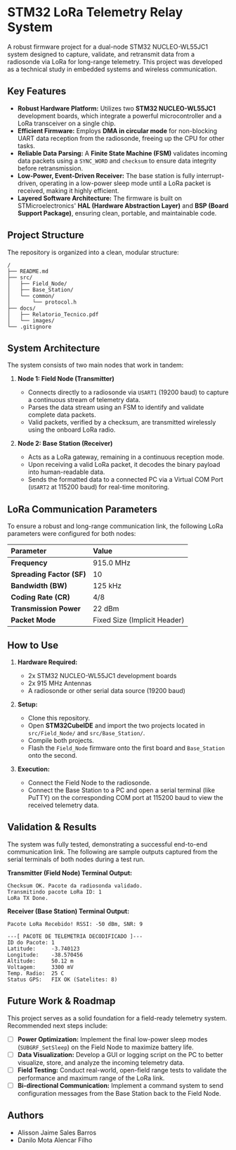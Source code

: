 # STM32 LoRa Telemetry Relay System

A robust firmware project for a dual-node STM32 NUCLEO-WL55JC1 system designed to capture, validate, and retransmit data from a radiosonde via LoRa for long-range telemetry. This project was developed as a technical study in embedded systems and wireless communication.

## Key Features

- **Robust Hardware Platform:** Utilizes two **STM32 NUCLEO-WL55JC1** development boards, which integrate a powerful microcontroller and a LoRa transceiver on a single chip.
- **Efficient Firmware:** Employs **DMA in circular mode** for non-blocking UART data reception from the radiosonde, freeing up the CPU for other tasks.
- **Reliable Data Parsing:** A **Finite State Machine (FSM)** validates incoming data packets using a `SYNC_WORD` and `checksum` to ensure data integrity before retransmission.
- **Low-Power, Event-Driven Receiver:** The base station is fully interrupt-driven, operating in a low-power sleep mode until a LoRa packet is received, making it highly efficient.
- **Layered Software Architecture:** The firmware is built on STMicroelectronics' **HAL (Hardware Abstraction Layer)** and **BSP (Board Support Package)**, ensuring clean, portable, and maintainable code.

## Project Structure

The repository is organized into a clean, modular structure:

```
/
├── README.md
├── src/
│   ├── Field_Node/
│   ├── Base_Station/
│   └── common/
│       └── protocol.h
├── docs/
│   ├── Relatorio_Tecnico.pdf
│   └── images/
└── .gitignore
```

## System Architecture

The system consists of two main nodes that work in tandem:

1.  **Node 1: Field Node (Transmitter)**
    * Connects directly to a radiosonde via `USART1` (19200 baud) to capture a continuous stream of telemetry data.
    * Parses the data stream using an FSM to identify and validate complete data packets.
    * Valid packets, verified by a checksum, are transmitted wirelessly using the onboard LoRa radio.

2.  **Node 2: Base Station (Receiver)**
    * Acts as a LoRa gateway, remaining in a continuous reception mode.
    * Upon receiving a valid LoRa packet, it decodes the binary payload into human-readable data.
    * Sends the formatted data to a connected PC via a Virtual COM Port (`USART2` at 115200 baud) for real-time monitoring.

## LoRa Communication Parameters

To ensure a robust and long-range communication link, the following LoRa parameters were configured for both nodes:

| Parameter               | Value      |
|:------------------------|:-----------|
| **Frequency** | 915.0 MHz  |
| **Spreading Factor (SF)** | 10         |
| **Bandwidth (BW)** | 125 kHz    |
| **Coding Rate (CR)** | 4/8        |
| **Transmission Power** | 22 dBm     |
| **Packet Mode** | Fixed Size (Implicit Header) |

## How to Use

1.  **Hardware Required:**
    * 2x STM32 NUCLEO-WL55JC1 development boards
    * 2x 915 MHz Antennas
    * A radiosonde or other serial data source (19200 baud)

2.  **Setup:**
    * Clone this repository.
    * Open **STM32CubeIDE** and import the two projects located in `src/Field_Node/` and `src/Base_Station/`.
    * Compile both projects.
    * Flash the `Field_Node` firmware onto the first board and `Base_Station` onto the second.

3.  **Execution:**
    * Connect the Field Node to the radiosonde.
    * Connect the Base Station to a PC and open a serial terminal (like PuTTY) on the corresponding COM port at 115200 baud to view the received telemetry data.

## Validation & Results

The system was fully tested, demonstrating a successful end-to-end communication link. The following are sample outputs captured from the serial terminals of both nodes during a test run.

**Transmitter (Field Node) Terminal Output:**
```
Checksum OK. Pacote da radiosonda validado.
Transmitindo pacote LoRa ID: 1
LoRa TX Done.
```

**Receiver (Base Station) Terminal Output:**
```
Pacote LoRa Recebido! RSSI: -50 dBm, SNR: 9

---[ PACOTE DE TELEMETRIA DECODIFICADO ]---
ID do Pacote: 1
Latitude:     -3.740123
Longitude:    -38.570456
Altitude:     50.12 m
Voltagem:     3300 mV
Temp. Radio:  25 C
Status GPS:   FIX OK (Satelites: 8)
```

## Future Work & Roadmap

This project serves as a solid foundation for a field-ready telemetry system. Recommended next steps include:

- [ ] **Power Optimization:** Implement the final low-power sleep modes (`SUBGRF_SetSleep`) on the Field Node to maximize battery life.
- [ ] **Data Visualization:** Develop a GUI or logging script on the PC to better visualize, store, and analyze the incoming telemetry data.
- [ ] **Field Testing:** Conduct real-world, open-field range tests to validate the performance and maximum range of the LoRa link.
- [ ] **Bi-directional Communication:** Implement a command system to send configuration messages from the Base Station back to the Field Node.

## Authors

- Alisson Jaime Sales Barros
- Danilo Mota Alencar Filho
